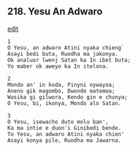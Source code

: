 
## 218.  Yesu An Adwaro
[edit](https://docs.google.com/document/d/1SqzTLMb2QBeNcXspy22agctcoVwszKTp/edit?mode=html)



    1
    O Yesu, an adwaro Atini nyaka chieng`
    Asayi bedi buta, Ruodha ma jakonya.
    Ok analuor lwenj Satan ka In ibet buta;
    Yo maber ok aweyo ka In itelona.

    2
    Mondo an' in koda, Pinyni oywayoa;
    Aneno gik magombo, Dwonde matemoa;
    Wasika gi gilwora, Kendo gin e chunya;
    O Yesu, bi, ikonya, Mondo alo Satan.

    3
    O Yesu, isewacho duto molu ban',
    Ka ma intie e duon'i Ginibedi bende.
    To Yesu, an adwaro Atini nyaka chien'
    Asayi konya pile, Ruodha ma Jawarna.


